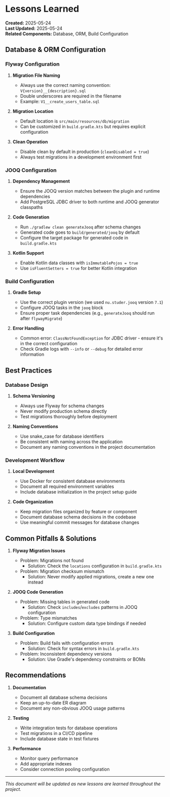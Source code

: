 # Lessons Learned

**Created:** 2025-05-24  
**Last Updated:** 2025-05-24  
**Related Components:** Database, ORM, Build Configuration

## Database & ORM Configuration

### Flyway Configuration
1. **Migration File Naming**
   - Always use the correct naming convention: `V{version}__{description}.sql`
   - Double underscores are required in the filename
   - Example: `V1__create_users_table.sql`

2. **Migration Location**
   - Default location is `src/main/resources/db/migration`
   - Can be customized in `build.gradle.kts` but requires explicit configuration

3. **Clean Operation**
   - Disable clean by default in production (`cleanDisabled = true`)
   - Always test migrations in a development environment first

### JOOQ Configuration
1. **Dependency Management**
   - Ensure the JOOQ version matches between the plugin and runtime dependencies
   - Add PostgreSQL JDBC driver to both runtime and JOOQ generator classpaths

2. **Code Generation**
   - Run `./gradlew clean generateJooq` after schema changes
   - Generated code goes to `build/generated/jooq` by default
   - Configure the target package for generated code in `build.gradle.kts`

3. **Kotlin Support**
   - Enable Kotlin data classes with `isImmutablePojos = true`
   - Use `isFluentSetters = true` for better Kotlin integration

### Build Configuration
1. **Gradle Setup**
   - Use the correct plugin version (we used `nu.studer.jooq` version `7.1`)
   - Configure JOOQ tasks in the `jooq` block
   - Ensure proper task dependencies (e.g., `generateJooq` should run after `flywayMigrate`)

2. **Error Handling**
   - Common error: `ClassNotFoundException` for JDBC driver - ensure it's in the correct configuration
   - Check Gradle logs with `--info` or `--debug` for detailed error information

## Best Practices

### Database Design
1. **Schema Versioning**
   - Always use Flyway for schema changes
   - Never modify production schema directly
   - Test migrations thoroughly before deployment

2. **Naming Conventions**
   - Use snake_case for database identifiers
   - Be consistent with naming across the application
   - Document any naming conventions in the project documentation

### Development Workflow
1. **Local Development**
   - Use Docker for consistent database environments
   - Document all required environment variables
   - Include database initialization in the project setup guide

2. **Code Organization**
   - Keep migration files organized by feature or component
   - Document database schema decisions in the codebase
   - Use meaningful commit messages for database changes

## Common Pitfalls & Solutions

1. **Flyway Migration Issues**
   - Problem: Migrations not found
     - Solution: Check the `locations` configuration in `build.gradle.kts`
   - Problem: Migration checksum mismatch
     - Solution: Never modify applied migrations, create a new one instead

2. **JOOQ Code Generation**
   - Problem: Missing tables in generated code
     - Solution: Check `includes`/`excludes` patterns in JOOQ configuration
   - Problem: Type mismatches
     - Solution: Configure custom data type bindings if needed

3. **Build Configuration**
   - Problem: Build fails with configuration errors
     - Solution: Check for syntax errors in `build.gradle.kts`
   - Problem: Inconsistent dependency versions
     - Solution: Use Gradle's dependency constraints or BOMs

## Recommendations

1. **Documentation**
   - Document all database schema decisions
   - Keep an up-to-date ER diagram
   - Document any non-obvious JOOQ usage patterns

2. **Testing**
   - Write integration tests for database operations
   - Test migrations in a CI/CD pipeline
   - Include database state in test fixtures

3. **Performance**
   - Monitor query performance
   - Add appropriate indexes
   - Consider connection pooling configuration

---
*This document will be updated as new lessons are learned throughout the project.*
